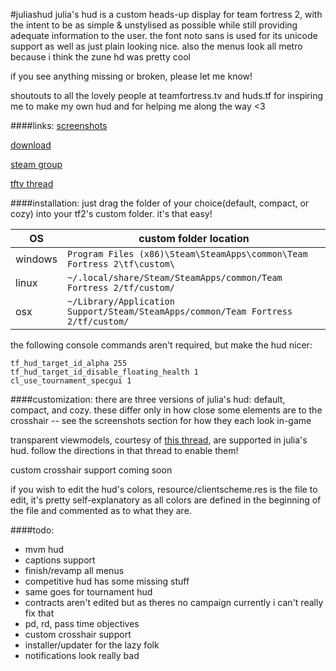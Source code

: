 #juliashud
julia's hud is a custom heads-up display for team fortress 2, with the intent to be as simple & unstylised as possible while still providing adequate information to the user.
the font noto sans is used for its unicode support as well as just plain looking nice.
also the menus look all metro because i think the zune hd was pretty cool

if you see anything missing or broken, please let me know!

shoutouts to all the lovely people at teamfortress.tv and huds.tf for inspiring me to make my own hud and for helping me along the way <3

####links:
[screenshots](http://imgur.com/a/T1GlQ)

[download](https://github.com/juliastumpf/juliashud/archive/master.zip)

[steam group](http://steamcommunity.com/groups/juliashud)

[tftv thread](http://www.teamfortress.tv/32850/julias-hud)

####installation:
just drag the folder of your choice(default, compact, or cozy) into your tf2's custom folder. it's that easy!

| OS      | custom folder location                                                            |
| ------- | --------------------------------------------------------------------------------- |
| windows | `Program Files (x86)\Steam\SteamApps\common\Team Fortress 2\tf\custom\` 		  |
| linux   | `~/.local/share/Steam/SteamApps/common/Team Fortress 2/tf/custom/`      		  |
| osx 	  | `~/Library/Application Support/Steam/SteamApps/common/Team Fortress 2/tf/custom/` |

the following console commands aren't required, but make the hud nicer:
```
tf_hud_target_id_alpha 255
tf_hud_target_id_disable_floating_health 1
cl_use_tournament_specgui 1
```

####customization:
there are three versions of julia's hud: default, compact, and cozy. these differ only in how close some elements are to the crosshair -- see the screenshots section for how they each look in-game

transparent viewmodels, courtesy of [this thread](http://www.teamfortress.tv/21928/transparent-viewmodels-in-any-hud/), are supported in julia's hud. follow the directions in that thread to enable them!

custom crosshair support coming soon

if you wish to edit the hud's colors, resource/clientscheme.res is the file to edit, it's pretty self-explanatory as all colors are defined in the beginning of the file and commented as to what they are.

####todo:
- mvm hud
- captions support
- finish/revamp all menus
- competitive hud has some missing stuff
- same goes for tournament hud
- contracts aren't edited but as theres no campaign currently i can't really fix that
- pd, rd, pass time objectives
- custom crosshair support
- installer/updater for the lazy folk
- notifications look really bad
